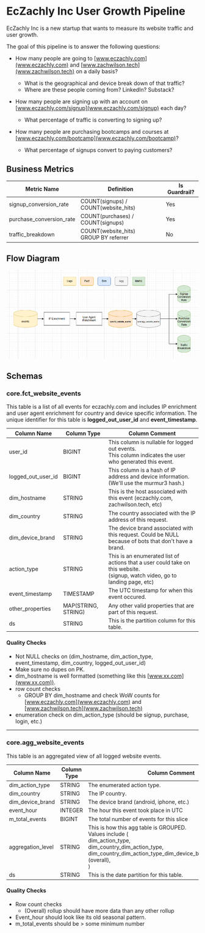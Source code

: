 # EcZachly Inc User Growth Pipeline

EcZachly Inc is a new startup that wants to measure its website traffic and user growth.

The goal of this pipeline is to answer the following questions:

- How many people are going to [www.eczachly.com](www.eczachly.com) and [www.zachwilson.tech](www.zachwilson.tech) on a daily basis?
    - What is the geographical and device break down of that traffic?
    - Where are these people coming from? LinkedIn? Substack?

- How many people are signing up with an account on [www.eczachly.com/signup](www.eczachly.com/signup) each day?
    - What percentage of traffic is converting  to signing up?

- How many people are purchasing bootcamps and courses at [www.eczachly.com/bootcamp](www.eczachly.com/bootcamp)?
    - What percentage of signups convert to paying customers?

## Business Metrics
| Metric Name              | Definition                               | Is Guardrail? |
|--------------------------|------------------------------------------|---------------|
| signup_conversion_rate   | COUNT(signups) / COUNT(website_hits)     | Yes           |
| purchase_conversion_rate | COUNT(purchases) / COUNT(signups)        | Yes           |
| traffic_breakdown        | COUNT(website_hits)<br>GROUP BY referrer | No            |

## Flow Diagram
![alt text](image-1.png)

## Schemas

### core.fct_website_events
This table is a list of all events for eczachly.com and includes IP enrichment and user agent enrichment for country and device specific information. The unique identifier for this table is **logged_out_user_id** and **event_timestamp**.

| Column Name        | Column Type         | Column Comment                                                                                                                  |
|--------------------|---------------------|---------------------------------------------------------------------------------------------------------------------------------|
| user_id            | BIGINT              | This column is nullable for logged out events. <br>This column indicates the user who generated this event.                     |
| logged_out_user_id | BIGINT              | This column is a hash of IP address and device information. <br>(We'll use the murmur3 hash.)                                   |
| dim_hostname       | STRING              | This is the host associated with this event (eczachly.com, zachwilson.tech, etc)                                                |
| dim_country        | STRING              | The country associated with the IP address of this request.                                                                     |
| dim_device_brand   | STRING              | The device brand associated with this request. Could be NULL because of bots that don't have a brand.                                                                                 |
| action_type        | STRING              | This is an enumerated list of actions that a user could take on this website.<br>(signup, watch video, go to landing page, etc) |
| event_timestamp    | TIMESTAMP           | The UTC timestamp for when this event occured.                                                                                  |
| other_properties   | MAP(STRING, STRING) | Any other valid properties that are part of this request.                                                                       |
| ds                 | STRING              | This is the partition column for this table.                                                                                    |

#### Quality Checks
- Not NULL checks on (dim_hostname, dim_action_type, event_timestamp, dim_country, logged_out_user_id)
- Make sure no dupes on PK.
- dim_hostname is well formatted (something like this [www.xx.com](www.xx.com)).
- row count checks
    - GROUP BY dim_hostname and check WoW counts for [www.eczachly.com](www.eczachly.com) and [www.zachwilson.tech](www.zachwilson.tech)
- enumeration check on dim_action_type (should be signup, purchase, login, etc.)


---

### core.agg_website_events
This table is an aggregated view of all logged website events.

| Column Name       | Column Type | Column Comment                                                                                                                                                                                    |
|-------------------|-------------|---------------------------------------------------------------------------------------------------------------------------------------------------------------------------------------------------|
| dim_action_type   | STRING      | The enumerated action type.                                                                                                                                                                       |
| dim_country       | STRING      | The IP country.                                                                                                                                                                                   |
| dim_device_brand  | STRING      | The device brand (android, iphone, etc.)                                                                                                                                                          |
| event_hour        | INTEGER     | The hour this event took place in UTC                                                                                                                                                             |
| m_total_events    | BIGINT      | The total number of events for this slice                                                                                                                                                         |
| aggregation_level | STRING      | This is how this agg table is GROUPED.<br>Values include (<br>dim_action_type,<br>dim_country_dim_action_type,<br>dim_country_dim_action_type_dim_device_brand_and_event_hour,<br>(overall),<br>) |
| ds                | STRING      | This is the date partition for this table.                                                                                                                                                        |

#### Quality Checks
- Row count checks
    - (Overall) rollup should have more data than any other rollup
- Event_hour should look like its old seasonal pattern.
- m_total_events should be > some minimum number